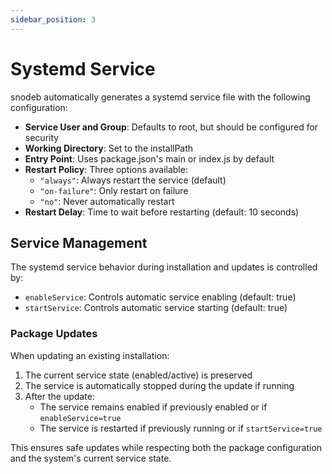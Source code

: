 ```yaml
---
sidebar_position: 3
---
```


# Systemd Service

snodeb automatically generates a systemd service file with the following configuration:

- **Service User and Group**: Defaults to root, but should be configured for security
- **Working Directory**: Set to the installPath
- **Entry Point**: Uses package.json's main or index.js by default
- **Restart Policy**: Three options available:
  - `"always"`: Always restart the service (default)
  - `"on-failure"`: Only restart on failure
  - `"no"`: Never automatically restart
- **Restart Delay**: Time to wait before restarting (default: 10 seconds)

## Service Management

The systemd service behavior during installation and updates is controlled by:

- `enableService`: Controls automatic service enabling (default: true)
- `startService`: Controls automatic service starting (default: true)

### Package Updates

When updating an existing installation:

1. The current service state (enabled/active) is preserved
2. The service is automatically stopped during the update if running
3. After the update:
   - The service remains enabled if previously enabled or if `enableService=true`
   - The service is restarted if previously running or if `startService=true`

This ensures safe updates while respecting both the package configuration and the system's current service state.
